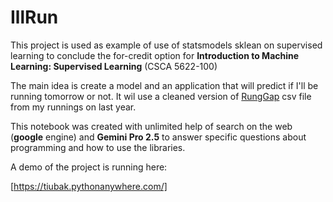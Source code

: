 # IllRun
This project is used as example of use of statsmodels sklean on supervised learning to conclude the for-credit option for **Introduction to Machine Learning: Supervised Learning** (CSCA 5622-100)

The main idea is create a model and an application that will predict if I'll be running tomorrow or not. It wil use a cleaned version of [RungGap](https://www.rungap.com/) csv file from my runnings on last year.

This notebook was created with unlimited help of search on the web (**google** engine) and **Gemini Pro 2.5** to answer specific questions about programming and how to use the libraries.

A demo of the project is running here:

[https://tiubak.pythonanywhere.com/]
